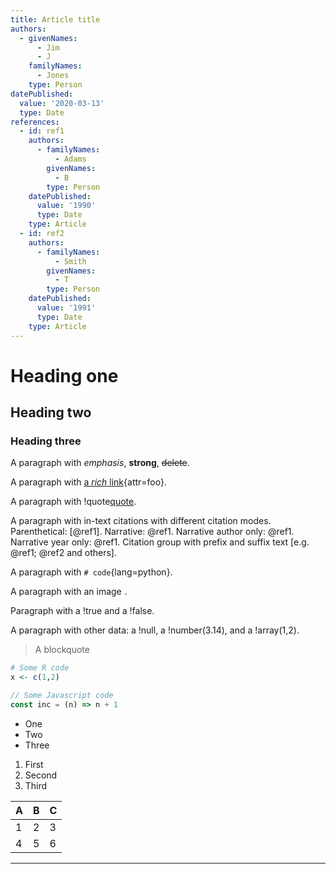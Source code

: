 ```yaml
---
title: Article title
authors:
  - givenNames:
      - Jim
      - J
    familyNames:
      - Jones
    type: Person
datePublished:
  value: '2020-03-13'
  type: Date
references:
  - id: ref1
    authors:
      - familyNames:
          - Adams
        givenNames:
          - B
        type: Person
    datePublished:
      value: '1990'
      type: Date
    type: Article
  - id: ref2
    authors:
      - familyNames:
          - Smith
        givenNames:
          - T
        type: Person
    datePublished:
      value: '1991'
      type: Date
    type: Article
---
```


# Heading one

## Heading two

### Heading three

A paragraph with _emphasis_, **strong**, ~~delete~~.

A paragraph with [a _rich_ link](https://example.org){attr=foo}.

A paragraph with !quote[quote](https://example.org).

A paragraph with in-text citations with different citation modes. Parenthetical: [@ref1]. Narrative: @ref1. Narrative author only: @ref1. Narrative year only: @ref1. Citation group with prefix and suffix text [e.g.  @ref1; @ref2  and others].

A paragraph with `# code`{lang=python}.

A paragraph with an image ![alt text](data:image/gif;base64,R0lGODlhAQABAIAAAAAAAP///yH5BAEAAAAALAAAAAABAAEAAAIBRAA7 "title").

Paragraph with a !true and a !false.

A paragraph with other data: a !null, a !number(3.14), and a !array(1,2).

> A blockquote

```r
# Some R code
x <- c(1,2)
```

```js
// Some Javascript code
const inc = (n) => n + 1
```

-   One
-   Two
-   Three

1.  First
2.  Second
3.  Third

| A | B | C |
| - | - | - |
| 1 | 2 | 3 |
| 4 | 5 | 6 |

* * *
